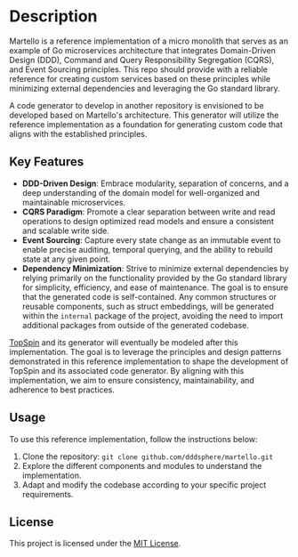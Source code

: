 # Description

Martello is a reference implementation of a micro monolith that serves as an example of Go microservices architecture that integrates Domain-Driven Design (DDD), Command and Query Responsibility Segregation (CQRS), and Event Sourcing principles. This repo should provide with a reliable reference for creating custom services based on these principles while minimizing external dependencies and leveraging the Go standard library.

A code generator to develop in another repository is envisioned to be developed based on Martello's architecture. This generator will utilize the reference implementation as a foundation for generating custom code that aligns with the established principles.

## Key Features

- **DDD-Driven Design**: Embrace modularity, separation of concerns, and a deep understanding of the domain model for well-organized and maintainable microservices.
- **CQRS Paradigm**: Promote a clear separation between write and read operations to design optimized read models and ensure a consistent and scalable write side.
- **Event Sourcing**: Capture every state change as an immutable event to enable precise auditing, temporal querying, and the ability to rebuild state at any given point.
- **Dependency Minimization**: Strive to minimize external dependencies by relying primarily on the functionality provided by the Go standard library for simplicity, efficiency, and ease of maintenance. The goal is to ensure that the generated code is self-contained. Any common structures or reusable components, such as struct embeddings, will be generated within the `internal` package of the project, avoiding the need to import additional packages from outside of the generated codebase.

[TopSpin](https://github.com/dddsphere/topspin) and its generator will eventually be modeled after this implementation. The goal is to leverage the principles and design patterns demonstrated in this reference implementation to shape the development of TopSpin and its associated code generator. By aligning with this implementation, we aim to ensure consistency, maintainability, and adherence to best practices.

## Usage

To use this reference implementation, follow the instructions below:

1. Clone the repository: `git clone github.com/dddsphere/martello.git`
2. Explore the different components and modules to understand the implementation.
3. Adapt and modify the codebase according to your specific project requirements.


## License

This project is licensed under the [MIT License](LICENSE).

